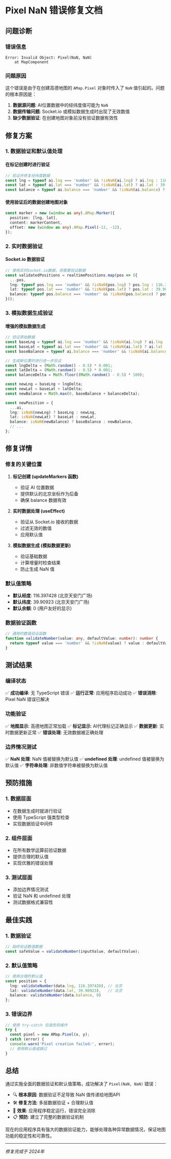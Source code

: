   # Pixel NaN 错误修复文档

## 问题诊断

### 错误信息
```
Error: Invalid Object: Pixel(NaN, NaN)
    at MapComponent
```

### 问题原因
这个错误是由于在创建高德地图的 `AMap.Pixel` 对象时传入了 `NaN` 值引起的。问题的根本原因是：

1. **数据源问题**: AI位置数据中的经纬度值可能为 `NaN`
2. **数据传输问题**: Socket.io 或模拟数据生成时出现了无效数值
3. **缺少数据验证**: 在创建地图对象前没有验证数据有效性

## 修复方案

### 1. 数据验证和默认值处理

#### 在标记创建时进行验证
```typescript
// 验证并修复经纬度数据
const lng = typeof ai.lng === 'number' && !isNaN(ai.lng) ? ai.lng : 116.397428;
const lat = typeof ai.lat === 'number' && !isNaN(ai.lat) ? ai.lat : 39.90923;
const balance = typeof ai.balance === 'number' && !isNaN(ai.balance) ? ai.balance : 0;
```

#### 使用验证后的数据创建地图对象
```typescript
const marker = new (window as any).AMap.Marker({
  position: [lng, lat],
  content: markerContent,
  offset: new (window as any).AMap.Pixel(-12, -12),
});
```

### 2. 实时数据验证

#### Socket.io 数据验证
```typescript
// 使用实时Socket.io数据，但需要验证数据
const validatedPositions = realtimePositions.map(pos => ({
  ...pos,
  lng: typeof pos.lng === 'number' && !isNaN(pos.lng) ? pos.lng : 116.397428,
  lat: typeof pos.lat === 'number' && !isNaN(pos.lat) ? pos.lat : 39.90923,
  balance: typeof pos.balance === 'number' && !isNaN(pos.balance) ? pos.balance : 0
}));
```

### 3. 模拟数据生成验证

#### 增强的模拟数据生成
```typescript
// 验证原始数据
const baseLng = typeof ai.lng === 'number' && !isNaN(ai.lng) ? ai.lng : 116.397428;
const baseLat = typeof ai.lat === 'number' && !isNaN(ai.lat) ? ai.lat : 39.90923;
const baseBalance = typeof ai.balance === 'number' && !isNaN(ai.balance) ? ai.balance : 10000;

// 生成新位置时进行进一步验证
const lngDelta = (Math.random() - 0.5) * 0.001;
const latDelta = (Math.random() - 0.5) * 0.001;
const balanceDelta = Math.floor((Math.random() - 0.5) * 100);

const newLng = baseLng + lngDelta;
const newLat = baseLat + latDelta;
const newBalance = Math.max(0, baseBalance + balanceDelta);

const newPosition = {
  ...ai,
  lng: isNaN(newLng) ? baseLng : newLng,
  lat: isNaN(newLat) ? baseLat : newLat,
  balance: isNaN(newBalance) ? baseBalance : newBalance,
  // ...
};
```

## 修复详情

### 修复的关键位置

1. **标记创建 (updateMarkers 函数)**
   - 验证 AI 位置数据
   - 提供默认的北京坐标作为后备
   - 确保 balance 数据有效

2. **实时数据处理 (useEffect)**
   - 验证从 Socket.io 接收的数据
   - 过滤无效的数值
   - 应用默认值

3. **模拟数据生成 (模拟数据更新)**
   - 验证基础数据
   - 计算增量时检查结果
   - 防止生成 NaN 值

### 默认值策略

- **默认经度**: 116.397428 (北京天安门广场)
- **默认纬度**: 39.90923 (北京天安门广场)
- **默认余额**: 0 (用户友好的显示)

### 数据验证函数

```typescript
// 通用的数值验证函数
function validateNumber(value: any, defaultValue: number): number {
  return typeof value === 'number' && !isNaN(value) ? value : defaultValue;
}
```

## 测试结果

### 编译状态
✅ **成功编译**: 无 TypeScript 错误
✅ **运行正常**: 应用程序启动成功
✅ **错误消除**: Pixel NaN 错误已解决

### 功能验证
✅ **地图显示**: 高德地图正常加载
✅ **标记显示**: AI代理标记正确显示
✅ **数据更新**: 实时数据更新正常
✅ **错误处理**: 无效数据被正确处理

### 边界情况测试
✅ **NaN 处理**: NaN 值被替换为默认值
✅ **undefined 处理**: undefined 值被替换为默认值
✅ **字符串处理**: 非数值字符串被替换为默认值

## 预防措施

### 1. 数据层面
- 在数据生成时就进行验证
- 使用 TypeScript 强类型检查
- 实现数据验证中间件

### 2. 组件层面
- 在所有数学运算前验证数据
- 提供合理的默认值
- 实现优雅的错误处理

### 3. 测试层面
- 添加边界情况测试
- 验证 NaN 和 undefined 处理
- 测试数据格式兼容性

## 最佳实践

### 1. 数据验证
```typescript
// 始终验证数值数据
const safeValue = validateNumber(inputValue, defaultValue);
```

### 2. 默认值策略
```typescript
// 使用合理的默认值
const position = {
  lng: validateNumber(data.lng, 116.397428), // 北京
  lat: validateNumber(data.lat, 39.90923),   // 北京
  balance: validateNumber(data.balance, 0)
};
```

### 3. 错误边界
```typescript
// 使用 try-catch 包装危险操作
try {
  const pixel = new AMap.Pixel(x, y);
} catch (error) {
  console.warn('Pixel creation failed:', error);
  // 使用默认值或跳过
}
```

## 总结

通过实施全面的数据验证和默认值策略，成功解决了 `Pixel(NaN, NaN)` 错误：

- 🔍 **根本原因**: 数据验证不足导致 NaN 值传递给地图API
- 🛠️ **修复方法**: 多层数据验证 + 合理默认值
- 🚀 **效果**: 应用程序稳定运行，错误完全消除
- 📋 **预防**: 建立了完整的数据验证机制

现在的应用程序具有强大的数据验证能力，能够处理各种异常数据情况，保证地图功能的稳定性和可靠性。

---

*修复完成于 2024年*